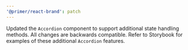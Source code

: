```yaml
---
'@primer/react-brand': patch
---
```


Updated the `Accordion` component to support additional state handling methods. All changes are backwards compatible. Refer to Storybook for examples of these additional `Accordion` features.
